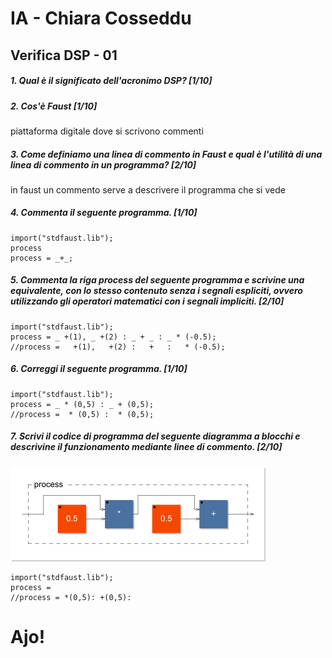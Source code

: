 # IA - Chiara Cosseddu

## Verifica DSP - 01

##### 1. Qual è il significato dell'acronimo _DSP_? [1/10]


##### 2. Cos'è _Faust_ [1/10]

piattaforma digitale dove si scrivono commenti

##### 3. Come definiamo una linea di commento in _Faust_ e qual è l'utilità di una linea di commento in un programma? [2/10]

in faust un commento serve a descrivere il programma che si vede

##### 4. Commenta il seguente programma. [1/10]

```
import("stdfaust.lib");
process 
process = _+_; 
```

##### 5. Commenta la riga _process_ del seguente programma e scrivine una equivalente, con lo stesso contenuto senza i segnali espliciti, ovvero utilizzando gli operatori matematici con i segnali impliciti. [2/10]

```
import("stdfaust.lib"); 
process = _ +(1), _ +(2) : _ + _ : _ * (-0.5);
//process =   +(1),   +(2) :   +   :   * (-0.5);

```

##### 6. Correggi il seguente programma. [1/10]

```
import("stdfaust.lib");
process = _ * (0,5) : _ + (0,5);
//process =  * (0,5) :  * (0,5); 
```

##### 7. Scrivi il codice di programma del seguente diagramma a blocchi e descrivine il funzionamento mediante linee di commento. [2/10]

![due operatori in serie](https://github.com/LSSN/2019-05-24-1A-VERIFICA/blob/master/process.png)

```
import("stdfaust.lib");
process =
//process = *(0,5): +(0,5):
```


# Ajo!
